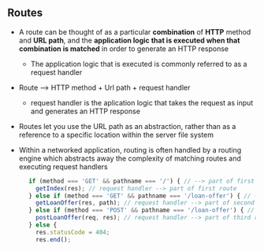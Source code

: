 ## Routes ##
- A route can be thought of as a particular **combination** of **HTTP** method and **URL path**, and the **application logic that is executed when that combination is matched** in order to generate an HTTP response
  - The application logic that is executed is commonly referred to as a request handler

- Route --> HTTP method + Url path + request handler
  - request handler is the aplication logic that takes the request as input and generates an HTTP response
- Routes let you use the URL path as an abstraction, rather than as a reference to a specific location within the server file system
- Within a networked application, routing is often handled by a routing engine which abstracts away the complexity of matching routes and executing request handlers

```javascript
      if (method === 'GET' && pathname === '/') { // --> part of first route
        getIndex(res); // request handler --> part of first route
      } else if (method === 'GET' && pathname === '/loan-offer') { // --> part of second route
        getLoanOffer(res, path); // request handler --> part of second route
      } else if (method === 'POST' && pathname === '/loan-offer') { // --> part of third route
        postLoanOffer(req, res); // request handler --> part of third route
      } else {
        res.statusCode = 404;
        res.end();
```
